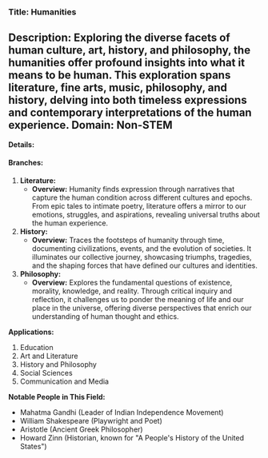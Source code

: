 ### Title: Humanities
**Description:** Exploring the diverse facets of human culture, art, history, and philosophy, the humanities offer profound insights into what it means to be human. This exploration spans literature, fine arts, music, philosophy, and history, delving into both timeless expressions and contemporary interpretations of the human experience.
**Domain:** Non-STEM
---
**Details:**
#### Branches:
1. **Literature:**
   - **Overview:** Humanity finds expression through narratives that capture the human condition across different cultures and epochs. From epic tales to intimate poetry, literature offers a mirror to our emotions, struggles, and aspirations, revealing universal truths about the human experience.
2. **History:**
   - **Overview:** Traces the footsteps of humanity through time, documenting civilizations, events, and the evolution of societies. It illuminates our collective journey, showcasing triumphs, tragedies, and the shaping forces that have defined our cultures and identities.
3. **Philosophy:**
   - **Overview:** Explores the fundamental questions of existence, morality, knowledge, and reality. Through critical inquiry and reflection, it challenges us to ponder the meaning of life and our place in the universe, offering diverse perspectives that enrich our understanding of human thought and ethics.

**Applications:**
1. Education
2. Art and Literature
3. History and Philosophy
4. Social Sciences
5. Communication and Media

**Notable People in This Field:**
- Mahatma Gandhi (Leader of Indian Independence Movement)
- William Shakespeare (Playwright and Poet)
- Aristotle (Ancient Greek Philosopher)
- Howard Zinn (Historian, known for "A People's History of the United States")

